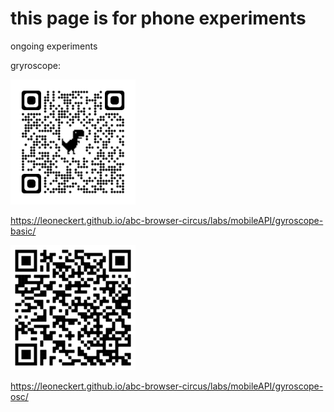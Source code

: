 # this page is for phone experiments

ongoing experiments

gryroscope:

<img src="assets/gyro-basic.png" alt="drawing" width="200"/>

https://leoneckert.github.io/abc-browser-circus/labs/mobileAPI/gyroscope-basic/



<img src="assets/gyro-osc.png" alt="drawing" width="200"/>

https://leoneckert.github.io/abc-browser-circus/labs/mobileAPI/gyroscope-osc/
